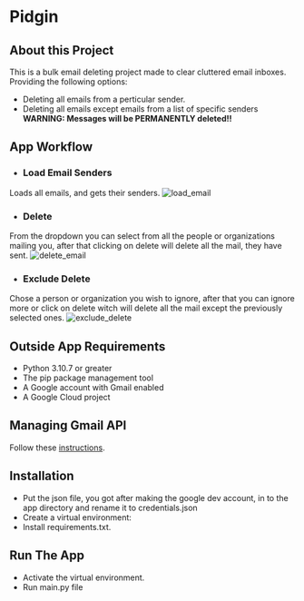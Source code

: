# Pidgin

## About this Project
 This is a bulk email deleting project made to clear cluttered email inboxes. Providing the following options:

 - Deleting all emails from a perticular sender.
 - Deleting all emails except emails from a list of specific senders  
**WARNING: Messages will be PERMANENTLY deleted!!**

## App Workflow

 - ### Load Email Senders  
Loads all emails, and gets their senders.
![load_email](https://i.imgur.com/gNqmZmA.gif)
 - ### Delete
  From the dropdown you can select from all the people or organizations mailing you, after that clicking on delete will delete all the mail, they have sent.
  ![delete_email](https://i.imgur.com/ceRKqV9.gif)    
 - ### Exclude Delete
 Chose a person or organization you wish to ignore, after that you can ignore more or click on delete witch will delete all the mail except the previously selected ones. 
 ![exclude_delete](https://i.imgur.com/YANQ4zu.gif)

 ## Outside App Requirements
  - Python 3.10.7 or greater
  - The pip package management tool  
  - A Google account with Gmail enabled
  - A Google Cloud project    

## Managing Gmail API
Follow these [instructions](https://developers.google.com/gmail/api/quickstart/python#step_1_turn_on_the_api_name).

## Installation

- Put the json file, you got after making the google dev account, in to the app directory and rename it to credentials.json
- Create a virtual environment:
- Install requirements.txt.

## Run The App
- Activate the virtual environment.
- Run main.py file

    